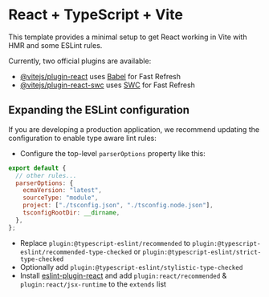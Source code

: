 # React + TypeScript + Vite

This template provides a minimal setup to get React working in Vite with HMR and some ESLint rules.

Currently, two official plugins are available:

- [@vitejs/plugin-react](https://github.com/vitejs/vite-plugin-react/blob/main/packages/plugin-react/README.md) uses [Babel](https://babeljs.io/) for Fast Refresh
- [@vitejs/plugin-react-swc](https://github.com/vitejs/vite-plugin-react-swc) uses [SWC](https://swc.rs/) for Fast Refresh

## Expanding the ESLint configuration

If you are developing a production application, we recommend updating the configuration to enable type aware lint rules:

- Configure the top-level `parserOptions` property like this:

```js
export default {
  // other rules...
  parserOptions: {
    ecmaVersion: "latest",
    sourceType: "module",
    project: ["./tsconfig.json", "./tsconfig.node.json"],
    tsconfigRootDir: __dirname,
  },
};
```

- Replace `plugin:@typescript-eslint/recommended` to `plugin:@typescript-eslint/recommended-type-checked` or `plugin:@typescript-eslint/strict-type-checked`
- Optionally add `plugin:@typescript-eslint/stylistic-type-checked`
- Install [eslint-plugin-react](https://github.com/jsx-eslint/eslint-plugin-react) and add `plugin:react/recommended` & `plugin:react/jsx-runtime` to the `extends` list

<!-- {
  /* ============ Icon usage from sprite ============ */
}
{
  /* <Icon className="fill-almostWhite" iconId="icon-calendar" /> */
}

{
  /* ============ One of the buttons ============ */
}
{
  /* <Button
        type="button"
        onClick={() => {}}
        className="bg-carmineColor px-15 text-chalkColor hocus:bg-carmineAccentColor"
      >
        Search
      </Button> */
}

{
  /* ============ camper list. need to be adjusted ============ */
}
{
  /* <ul>
        {campers.map(({ _id, gallery }) => (
          <li key={_id}>
            {gallery.map((img, imgIndex) => (
              <div className="size-52 overflow-hidden rounded-lg">
                <img
                  key={imgIndex}
                  src={img}
                  alt={`camper-${_id}-${imgIndex}`}
                  className="h-full object-cover"
                />
              </div>
            ))}
          </li>
        ))}
      </ul> */
} -->
